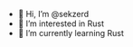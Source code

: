 - 👋 Hi, I’m @sekzerd
- 👀 I’m interested in Rust
- 🌱 I’m currently learning Rust

<!---
sekzerd/sekzerd is a ✨ special ✨ repository because its `README.md` (this file) appears on your GitHub profile.
You can click the Preview link to take a look at your changes.
--->
